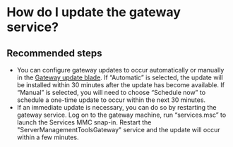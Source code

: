 <properties
	pageTitle="How do I update the gateway service?"
	description="How do I update the Server management tools gateway service?"
	service="microsoft.servermanagement"
	resource="gateways"
	authors="jol"
	displayOrder="4"
	selfHelpType="resource"
	supportTopicIds=""
	resourceTags=""
	productPesIds=""
	cloudEnvironments="public, MoonCake"
/>

# How do I update the gateway service?

## **Recommended steps**

* You can configure gateway updates to occur automatically or manually in the [Gateway update blade](data-blade:Microsoft_Azure_RSMT.GatewayUpdateBlade). If “Automatic” is selected, the update will be installed within 30 minutes after the update has become available. If “Manual” is selected, you will need to choose “Schedule now” to schedule a one-time update to occur within the next 30 minutes.
* If an immediate update is necessary, you can do so by restarting the gateway service. Log on to the gateway machine, run “services.msc” to launch the Services MMC snap-in. Restart the "ServerManagementToolsGateway" service and the update will occur within a few minutes.

